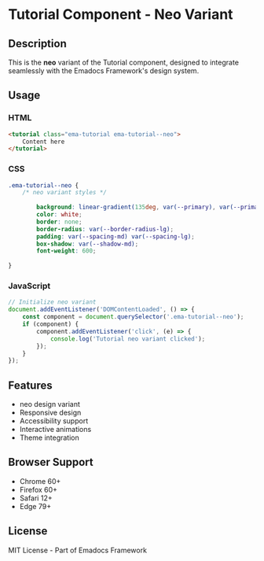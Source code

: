 # Tutorial Component - Neo Variant

## Description
This is the **neo** variant of the Tutorial component, designed to integrate seamlessly with the Emadocs Framework's design system.

## Usage

### HTML
```html
<tutorial class="ema-tutorial ema-tutorial--neo">
    Content here
</tutorial>
```

### CSS
```css
.ema-tutorial--neo {
    /* neo variant styles */
    
        background: linear-gradient(135deg, var(--primary), var(--primary-dark));
        color: white;
        border: none;
        border-radius: var(--border-radius-lg);
        padding: var(--spacing-md) var(--spacing-lg);
        box-shadow: var(--shadow-md);
        font-weight: 600;
    
}
```

### JavaScript
```javascript
// Initialize neo variant
document.addEventListener('DOMContentLoaded', () => {
    const component = document.querySelector('.ema-tutorial--neo');
    if (component) {
        component.addEventListener('click', (e) => {
            console.log('Tutorial neo variant clicked');
        });
    }
});
```

## Features
- neo design variant
- Responsive design
- Accessibility support
- Interactive animations
- Theme integration

## Browser Support
- Chrome 60+
- Firefox 60+
- Safari 12+
- Edge 79+

## License
MIT License - Part of Emadocs Framework
